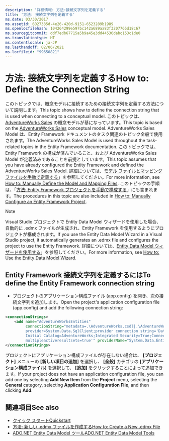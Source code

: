 ```yaml
---
description: '詳細情報: 方法:接続文字列を定義する'
title: '方法: 接続文字列を定義する'
ms.date: 03/30/2017
ms.assetid: 6027335d-4e26-420d-9151-6523289b1989
ms.openlocfilehash: 104264299e597bc142a689aa83f3207765d18c67
ms.sourcegitcommit: ddf7edb67715a5b9a45e3dd44536dabc153c1de0
ms.translationtype: HT
ms.contentlocale: ja-JP
ms.lasthandoff: 02/06/2021
ms.locfileid: "99650821"
---
```

# <a name="how-to-define-the-connection-string"></a><span data-ttu-id="d407c-103">方法: 接続文字列を定義する</span><span class="sxs-lookup"><span data-stu-id="d407c-103">How to: Define the Connection String</span></span>

<span data-ttu-id="d407c-104">このトピックでは、概念モデルに接続するための接続文字列を定義する方法について説明します。</span><span class="sxs-lookup"><span data-stu-id="d407c-104">This topic shows how to define the connection string that is used when connecting to a conceptual model.</span></span> <span data-ttu-id="d407c-105">このトピックは、[AdventureWorks Sales](/previous-versions/dotnet/netframework-4.0/bb387147(v=vs.100)) の概念モデルが基になっています。</span><span class="sxs-lookup"><span data-stu-id="d407c-105">This topic is based on the [AdventureWorks Sales](/previous-versions/dotnet/netframework-4.0/bb387147(v=vs.100)) conceptual model.</span></span> <span data-ttu-id="d407c-106">AdventureWorks Sales Model は、Entity Framework ドキュメントのタスク関連のトピック全般で使用されます。</span><span class="sxs-lookup"><span data-stu-id="d407c-106">The AdventureWorks Sales Model is used throughout the task-related topics in the Entity Framework documentation.</span></span> <span data-ttu-id="d407c-107">このトピックでは、Entity Framework の構成が済んでいること、および AdventureWorks Sales Model が定義済みであることを前提としています。</span><span class="sxs-lookup"><span data-stu-id="d407c-107">This topic assumes that you have already configured the Entity Framework and defined the AdventureWorks Sales Model.</span></span> <span data-ttu-id="d407c-108">詳細については、[モデル ファイルとマッピング ファイルを手動で定義する](/previous-versions/dotnet/netframework-4.0/bb399785(v=vs.100))」を参照してください。</span><span class="sxs-lookup"><span data-stu-id="d407c-108">For more information, see [How to: Manually Define the Model and Mapping Files](/previous-versions/dotnet/netframework-4.0/bb399785(v=vs.100)).</span></span> <span data-ttu-id="d407c-109">このトピックの手順は、「[方法: Entity Framework プロジェクトを手動で構成する](/previous-versions/dotnet/netframework-4.0/bb738546(v=vs.100))」にも含まれます。</span><span class="sxs-lookup"><span data-stu-id="d407c-109">The procedures in this topic are also included in [How to: Manually Configure an Entity Framework Project](/previous-versions/dotnet/netframework-4.0/bb738546(v=vs.100)).</span></span>

> [!NOTE]
> <span data-ttu-id="d407c-110">Visual Studio プロジェクトで Entity Data Model ウィザードを使用した場合、自動的に .edmx ファイルが生成され、Entity Framework を使用するようにプロジェクトが構成されます。</span><span class="sxs-lookup"><span data-stu-id="d407c-110">If you use the Entity Data Model Wizard in a Visual Studio project, it automatically generates an .edmx file and configures the project to use the Entity Framework.</span></span> <span data-ttu-id="d407c-111">詳細については、[Entity Data Model ウィザードを使用する](/previous-versions/dotnet/netframework-4.0/bb738677(v=vs.100))」を参照してください。</span><span class="sxs-lookup"><span data-stu-id="d407c-111">For more information, see [How to: Use the Entity Data Model Wizard](/previous-versions/dotnet/netframework-4.0/bb738677(v=vs.100)).</span></span>

## <a name="to-define-the-entity-framework-connection-string"></a><span data-ttu-id="d407c-112">Entity Framework 接続文字列を定義するには</span><span class="sxs-lookup"><span data-stu-id="d407c-112">To define the Entity Framework connection string</span></span>

- <span data-ttu-id="d407c-113">プロジェクトのアプリケーション構成ファイル (app.config) を開き、次の接続文字列を追加します。</span><span class="sxs-lookup"><span data-stu-id="d407c-113">Open the project's application configuration file (app.config) and add the following connection string:</span></span>

```xml
<connectionStrings>
    <add name="AdventureWorksEntities"
         connectionString="metadata=.\AdventureWorks.csdl|.\AdventureWorks.ssdl|.\AdventureWorks.msl;
         provider=System.Data.SqlClient;provider connection string='Data Source=localhost;
         Initial Catalog=AdventureWorks;Integrated Security=True;Connection Timeout=60;
         multipleactiveresultsets=true'" providerName="System.Data.EntityClient" />
</connectionStrings>
```

<span data-ttu-id="d407c-114">プロジェクトにアプリケーション構成ファイルが存在しない場合は、 **[プロジェクト]** メニューの **[新しい項目の追加]** を選択し、 **[全般]** カテゴリの **[アプリケーション構成ファイル]** を選択して、 **[追加]** をクリックすることによって追加できます。</span><span class="sxs-lookup"><span data-stu-id="d407c-114">If your project does not have an application configuration file, you can add one by selecting **Add New Item** from the **Project** menu, selecting the **General** category, selecting **Application Configuration File**, and then clicking **Add**.</span></span>

## <a name="see-also"></a><span data-ttu-id="d407c-115">関連項目</span><span class="sxs-lookup"><span data-stu-id="d407c-115">See also</span></span>

- <span data-ttu-id="d407c-116">[クイック スタート](/previous-versions/dotnet/netframework-4.0/bb399182(v=vs.100))</span><span class="sxs-lookup"><span data-stu-id="d407c-116">[Quickstart](/previous-versions/dotnet/netframework-4.0/bb399182(v=vs.100))</span></span>
- <span data-ttu-id="d407c-117">[方法: 新しい .edmx ファイルを作成する](/previous-versions/dotnet/netframework-4.0/cc716703(v=vs.100))</span><span class="sxs-lookup"><span data-stu-id="d407c-117">[How to: Create a New .edmx File](/previous-versions/dotnet/netframework-4.0/cc716703(v=vs.100))</span></span>
- <span data-ttu-id="d407c-118">[ADO.NET Entity Data Model ツール](/previous-versions/dotnet/netframework-4.0/bb399249(v=vs.100))</span><span class="sxs-lookup"><span data-stu-id="d407c-118">[ADO.NET Entity Data Model  Tools](/previous-versions/dotnet/netframework-4.0/bb399249(v=vs.100))</span></span>

